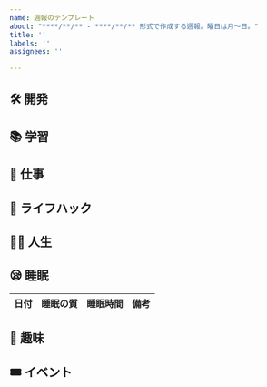 ```yaml
---
name: 週報のテンプレート
about: "****/**/** - ****/**/** 形式で作成する週報。曜日は月～日。"
title: ''
labels: ''
assignees: ''

---
```


## 🛠 開発

## 📚 学習

## 💼 仕事

## 🏡 ライフハック

## 🧙‍♂️ 人生

## 😪 睡眠
| 日付 | 睡眠の質 | 睡眠時間 | 備考 |
|---|---|---|---|

## 💞 趣味

## 🎟 イベント

